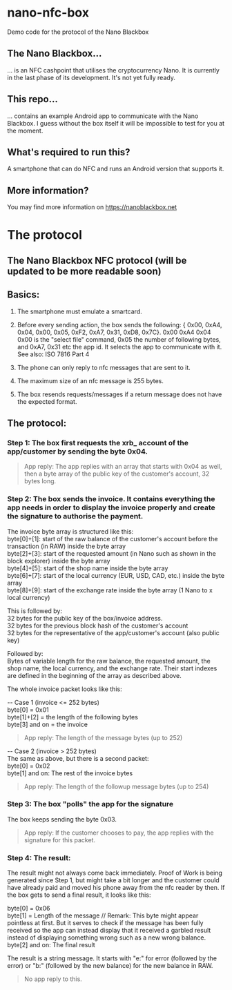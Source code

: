 # nano-nfc-box
Demo code for the protocol of the Nano Blackbox

## The Nano Blackbox...
... is an NFC cashpoint that utilises the cryptocurrency Nano. It is currently in the last phase of its development. It's not yet fully ready.

## This repo...
... contains an example Android app to communicate with the Nano Blackbox. I guess without the box itself it will be impossible to test for you at the moment.

## What's required to run this?
A smartphone that can do NFC and runs an Android version that supports it.  

## More information?
You may find more information on https://nanoblackbox.net

# The protocol

## The Nano Blackbox NFC protocol (will be updated to be more readable soon)

## Basics: 

1. The smartphone must emulate a smartcard.

2. Before every sending action, the box sends the following: { 0x00, 0xA4, 0x04, 0x00, 0x05, 0xF2, 0xA7, 0x31, 0xD8, 0x7C}.
0x00 0xA4 0x04 0x00 is the "select file" command, 0x05 the number of following bytes, and 0xA7, 0x31 etc the app id. It selects the app to communicate with it.
See also: ISO 7816 Part 4

3. The phone can only reply to nfc messages that are sent to it.

4. The maximum size of an nfc message is 255 bytes.

5. The box resends requests/messages if a return message does not have the expected format.

## The protocol:

### Step 1: The box first requests the xrb_ account of the app/customer by sending the byte 0x04.
> App reply: The app replies with an array that starts with 0x04 as well, then a byte array of the public key of the customer's account, 32 bytes long.

### Step 2: The box sends the invoice. It contains everything the app needs in order to display the invoice properly and create the signature to authorise the payment.  

The invoice byte array is structured like this:  
byte[0]+[1]: start of the raw balance of the customer's account before the transaction (in RAW) inside the byte array  
byte[2]+[3]: start of the requested amount (in Nano such as shown in the block explorer) inside the byte array  
byte[4]+[5]: start of the shop name inside the byte array  
byte[6]+[7]: start of the local currency (EUR, USD, CAD, etc.) inside the byte array  
byte[8]+[9]: start of the exchange rate inside the byte array (1 Nano to x local currency)  
  
This is followed by:  
32 bytes for the public key of the box/invoice address.  
32 bytes for the previous block hash of the customer's account  
32 bytes for the representative of the app/customer's account (also public key)  
  
Followed by:  
Bytes of variable length for the raw balance, the requested amount, the shop name, the local currency, and the exchange rate. Their start indexes are defined in the beginning of the array as described above.  
  
The whole invoice packet looks like this:  
  
-- Case 1 (invoice <= 252 bytes)  
byte[0] = 0x01  
byte[1]+[2] = the length of the following bytes  
byte[3] and on = the invoice  
> App reply: The length of the message bytes (up to 252)  
  
-- Case 2 (invoice > 252 bytes)  
The same as above, but there is a second packet:  
byte[0] = 0x02  
byte[1] and on: The rest of the invoice bytes  
> App reply: The length of the followup message bytes (up to 254)  
  
### Step 3: The box "polls" the app for the signature  
  
The box keeps sending the byte 0x03.  
> App reply: If the customer chooses to pay, the app replies with the signature for this packet.  
  
### Step 4: The result:  
  
The result might not always come back immediately. Proof of Work is being generated since Step 1, but might take a bit longer and the customer could have already paid and moved his phone away from the nfc reader by then. If the box gets to send a final result, it looks like this:  
  
byte[0] = 0x06  
byte[1] = Length of the message // Remark: This byte might appear pointless at first. But it serves to check if the message has been fully received so the app can instead display that it received a garbled result instead of displaying something wrong such as a new wrong balance.  
byte[2] and on: The final result  

The result is a string message. It starts with "e:" for error (followed by the error) or "b:" (followed by the new balance) for the new balance in RAW.  
  
> No app reply to this.
